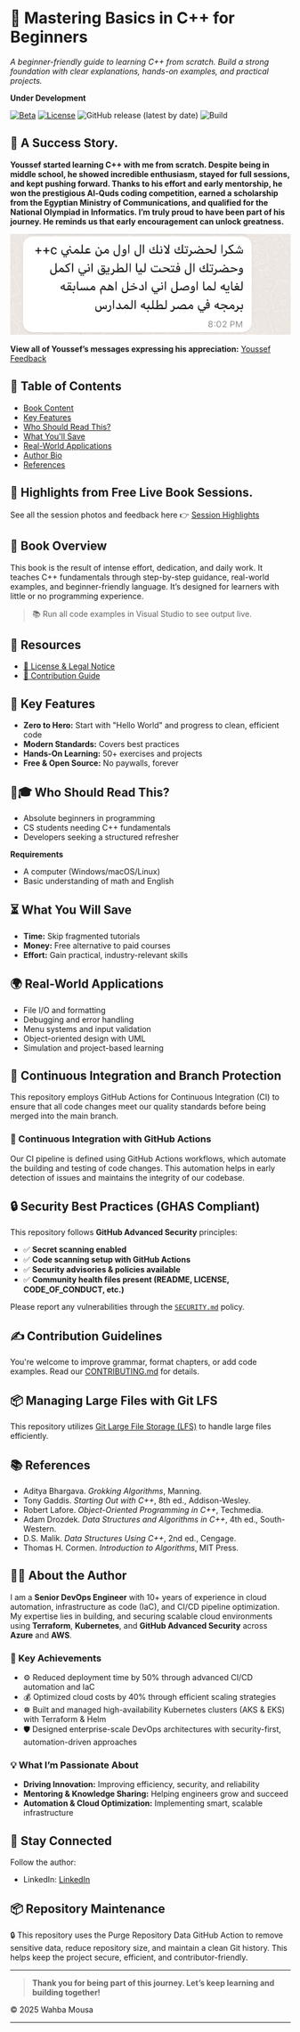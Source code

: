 # 🚀 Mastering Basics in C++ for Beginners

*A beginner-friendly guide to learning C++ from scratch. Build a strong foundation with clear explanations, hands-on examples, and practical projects.*

**Under Development**

[![Beta](https://img.shields.io/badge/Status-Beta-orange)](https://github.com/wahbamousa/Mastering-Basics-in-Cpp-for-Beginners) [![License](https://img.shields.io/badge/License-CC_BY--NC_4.0-lightgrey)](https://creativecommons.org/licenses/by-nc/4.0/) 
![GitHub release (latest by date)](https://img.shields.io/github/v/release/username/repo-name)
![Build](https://github.com/WahbaDev/awesome-cpp-book/actions/workflows/build.yml/badge.svg)


## 📸 A Success Story.

**Youssef started learning C++ with me from scratch. Despite being in middle school, he showed incredible enthusiasm, stayed for full sessions, and kept pushing forward. Thanks to his effort and early mentorship, he won the prestigious Al-Quds coding competition, earned a scholarship from the Egyptian Ministry of Communications, and qualified for the National Olympiad in Informatics. I’m truly proud to have been part of his journey. He reminds us that early encouragement can unlock greatness.**

![See More](./images/feedback/3-3-youseeffeedback.png)

**View all of Youssef’s messages expressing his appreciation:** [Youssef Feedback](./Success-Story.md)

## 📅 Table of Contents

- [Book Content](./source/chapters.md)
- [Key Features](#-key-features)
- [Who Should Read This?](#-who-should-read-this)
- [What You'll Save](#-what-you-will-save)
- [Real-World Applications](#-real-world-applications)
- [Author Bio](#-about-the-author)
- [References](#-references)


## 📸 **Highlights from** Free Live Book Sessions.

See all the session photos and feedback here 👉 [Session Highlights](./feedback.md)


## 📖 Book Overview

This book is the result of intense effort, dedication, and daily work. It teaches C++ fundamentals through step-by-step guidance, real-world examples, and beginner-friendly language. It’s designed for learners with little or no programming experience.

> 📚 Run all code examples in Visual Studio to see output live.


## 📂 Resources

- [📜 License & Legal Notice](./CODE_OF_CONDUCT.md)
- [🤝 Contribution Guide](./CONTRIBUTING.md)


## 🎯 Key Features

- **Zero to Hero:** Start with "Hello World" and progress to clean, efficient code
- **Modern Standards:** Covers best practices
- **Hands-On Learning:** 50+ exercises and projects
- **Free & Open Source:** No paywalls, forever


## 👩🎓 Who Should Read This?

- Absolute beginners in programming
- CS students needing C++ fundamentals
- Developers seeking a structured refresher

**Requirements**
- A computer (Windows/macOS/Linux)
- Basic understanding of math and English


## ⏳ What You Will Save

- **Time:** Skip fragmented tutorials
- **Money:** Free alternative to paid courses
- **Effort:** Gain practical, industry-relevant skills


## 🌍 Real-World Applications

- File I/O and formatting
- Debugging and error handling
- Menu systems and input validation
- Object-oriented design with UML
- Simulation and project-based learning


## 🚀 Continuous Integration and Branch Protection

This repository employs GitHub Actions for Continuous Integration (CI) to ensure that all code changes meet our quality standards before being merged into the main branch. 


### 🔄 Continuous Integration with GitHub Actions

Our CI pipeline is defined using GitHub Actions workflows, which automate the building and testing of code changes. This automation helps in early detection of issues and maintains the integrity of our codebase. 


## 🔒 Security Best Practices (GHAS Compliant)

This repository follows **GitHub Advanced Security** principles:

- ✅  **Secret scanning enabled**
- ✅  **Code scanning setup with GitHub Actions**
- ✅  **Security advisories & policies available**
- ✅  **Community health files present (README, LICENSE, CODE_OF_CONDUCT, etc.)**

Please report any vulnerabilities through the [`SECURITY.md`](./SECURITY.md) policy.


## ✍️ Contribution Guidelines

You're welcome to improve grammar, format chapters, or add code examples. Read our [CONTRIBUTING.md](./CONTRIBUTING.md) for details.


## 📦 Managing Large Files with Git LFS

This repository utilizes [Git Large File Storage (LFS)](https://git-lfs.github.com/) to handle large files efficiently.


## 📚 References

- Aditya Bhargava. *Grokking Algorithms*, Manning.
- Tony Gaddis. *Starting Out with C++*, 8th ed., Addison-Wesley.
- Robert Lafore. *Object-Oriented Programming in C++*, Techmedia.
- Adam Drozdek. *Data Structures and Algorithms in C++*, 4th ed., South-Western.
- D.S. Malik. *Data Structures Using C++*, 2nd ed., Cengage.
- Thomas H. Cormen. *Introduction to Algorithms*, MIT Press.


## 👨‍💻 About the Author

I am a **Senior DevOps Engineer** with 10+ years of experience in cloud automation, infrastructure as code (IaC), and CI/CD pipeline optimization. My expertise lies in building, and securing scalable cloud environments using **Terraform**, **Kubernetes**, and **GitHub Advanced Security** across **Azure** and **AWS**.


### 🚀 Key Achievements

- ⚙️ Reduced deployment time by 50% through advanced CI/CD automation and IaC
- 💰 Optimized cloud costs by 40% through efficient scaling strategies
- ☸️ Built and managed high-availability Kubernetes clusters (AKS & EKS) with Terraform & Helm
- 🛡️ Designed enterprise-scale DevOps architectures with security-first, automation-driven approaches


### 💡 What I’m Passionate About

- **Driving Innovation:** Improving efficiency, security, and reliability
- **Mentoring & Knowledge Sharing:** Helping engineers grow and succeed
- **Automation & Cloud Optimization:** Implementing smart, scalable infrastructure


## 📩 Stay Connected

Follow the author:
- LinkedIn: [LinkedIn](https://www.linkedin.com/in/wahbamousa/)

## 📦 Repository Maintenance

🔒 This repository uses the Purge Repository Data GitHub Action to remove sensitive data, reduce repository size, and maintain a clean Git history. This helps keep the project secure, efficient, and contributor-friendly.

---

> **Thank you for being part of this journey. Let’s keep learning and building together!**

© 2025 Wahba Mousa

---